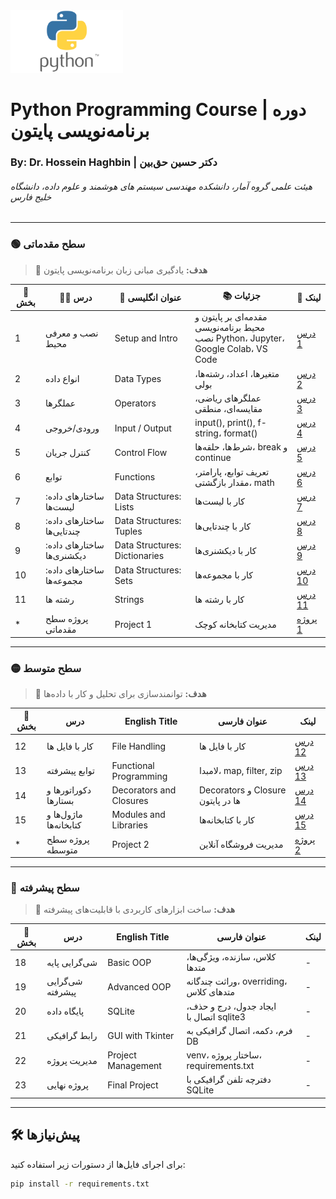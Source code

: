 <img src="images/Python-logo.png" alt="Python Course" width="180" height="100">

# Python Programming Course | دوره برنامه‌نویسی پایتون

### By: Dr. Hossein Haghbin | دکتر حسین حق‌بین 

###### هیئت علمی گروه آمار، دانشکده مهندسی سیستم های هوشمند و علوم داده، دانشگاه خلیج فارس

---

### 🟢 سطح مقدماتی
> 🎯 **هدف:** یادگیری مبانی زبان برنامه‌نویسی پایتون


| 🔢 بخش | 🧑‍🏫 درس | 📝 عنوان انگلیسی | 📚 جزئیات | 🔗 لینک |
|-------|---------|------------------|----------------|----------------|
| 1 | نصب و معرفی محیط | Setup and Intro | مقدمه‌ای بر پایتون و محیط برنامه‌نویسی<br/>نصب Python، Jupyter، Google Colab، VS Code |[درس 1](https://github.com/haghbinh/Python-Course/blob/master/Notebooks/sec1_setup_intro.ipynb)|
| 2 | انواع داده | Data Types | متغیرها، اعداد، رشته‌ها، بولی|[درس 2](https://github.com/haghbinh/Python-Course/blob/master/Notebooks/sec2_Data_Types.ipynb)|
| 3 | عملگرها | Operators | عملگرهای ریاضی، مقایسه‌ای، منطقی | [درس 3](https://github.com/haghbinh/Python-Course/blob/master/Notebooks/sec3_operators.ipynb) |
| 4 | ورودی/خروجی | Input / Output | input(), print(), f-string، format() | [درس 4](https://github.com/haghbinh/Python-Course/blob/master/Notebooks/sec4_input_output.ipynb)  |
| 5 | کنترل جریان | Control Flow | شرط‌ها، حلقه‌ها، break و continue | [درس 5](https://github.com/haghbinh/Python-Course/blob/master/Notebooks/sec5_Control_Flow.ipynb)  |
| 6 | توابع | Functions | تعریف توابع، پارامتر، مقدار بازگشتی، math | [درس 6](https://github.com/haghbinh/Python-Course/blob/master/Notebooks/sec6_Functions.ipynb)  |
| 7 |  ساختارهای داده: لیست‌ها | Data Structures: Lists | کار با لیست‌ها | [درس 7](https://github.com/haghbinh/Python-Course/blob/master/Notebooks/sec7_Data_Structures_list.ipynb)  |
| 8 |  ساختارهای داده: چندتایی‌ها | Data Structures: Tuples | کار با چندتایی‌ها | [درس 8](https://github.com/haghbinh/Python-Course/blob/master/Notebooks/sec8_Data_Structures_tuples.ipynb)  |
| 9 |  ساختارهای داده: دیکشنری‌ها | Data Structures: Dictionaries | کار با دیکشنری‌ها | [درس 9](https://github.com/haghbinh/Python-Course/blob/master/Notebooks/sec9_Data_Structures_Dictionaries.ipynb)  |
| 10 |  ساختارهای داده: مجموعه‌ها | Data Structures: Sets | کار با مجموعه‌ها | [درس 10](https://github.com/haghbinh/Python-Course/blob/master/Notebooks/sec10_Data_Structures_sets.ipynb)  |
| 11 |  رشته ها| Strings | کار با رشته ها | [درس 11](https://github.com/haghbinh/Python-Course/blob/master/Notebooks/sec11_strings.ipynb)  |
| * | پروژه سطح مقدماتی | Project 1 | مدیریت کتابخانه کوچک | [پروژه 1](https://github.com/haghbinh/Python-Course/blob/master/Notebooks/proj1.ipynb)  |


---

### 🟡 سطح متوسط
> 🎯 **هدف:** توانمندسازی برای تحلیل و کار با داده‌ها

| 🔢 بخش | درس | English Title | عنوان فارسی | لینک |
|--------|------|----------------|----------------|------|
| 12 |  کار با فایل ها | File Handling | کار با فایل ها | [درس 12](https://github.com/haghbinh/Python-Course/blob/master/Notebooks/sec12_File_Handling.ipynb)  |
| 13 | توابع پیشرفته | Functional Programming | لامبدا، map, filter, zip | [درس 13](https://github.com/haghbinh/Python-Course/blob/master/Notebooks/sec13_Functional_Programming.ipynb) |
| 14 | دکوراتورها و بستارها | Decorators and Closures | Decorators و Closure ها در پایتون | [درس 14](https://github.com/haghbinh/Python-Course/blob/master/Notebooks/sec14_Decoders_Closure.ipynb) |
| 15 | ماژول‌ها و کتابخانه‌ها | Modules and Libraries | کار با کتابخانه‌ها | [درس 15](https://github.com/haghbinh/Python-Course/blob/master/Notebooks/sec15_Modules_Libraries.ipynb) |
| * | پروژه سطح متوسطه | Project 2 | مدیریت  فروشگاه آنلاین | [پروژه 2](https://github.com/haghbinh/Python-Course/blob/master/Notebooks/proj2.ipynb)  |


---

### 🔵 سطح پیشرفته
> 🎯 **هدف:** ساخت ابزارهای کاربردی با قابلیت‌های پیشرفته

| 🔢 بخش | درس | English Title | عنوان فارسی | لینک |
|--------|------|----------------|----------------|------|
| 18 | شی‌گرایی پایه | Basic OOP | کلاس، سازنده، ویژگی‌ها، متدها | - |
| 19 | شی‌گرایی پیشرفته | Advanced OOP | وراثت چندگانه، overriding، متدهای کلاس | - |
| 20 | پایگاه داده | SQLite | ایجاد جدول، درج و حذف، اتصال با sqlite3 | - |
| 21 | رابط گرافیکی | GUI with Tkinter | فرم، دکمه، اتصال گرافیکی به DB | - |
| 22 | مدیریت پروژه | Project Management | venv، ساختار پروژه، requirements.txt | - |
| 23 | پروژه نهایی | Final Project | دفترچه تلفن گرافیکی با SQLite | - |


---

## 🛠 پیش‌نیازها

برای اجرای فایل‌ها از دستورات زیر استفاده کنید:

```bash
pip install -r requirements.txt
```
